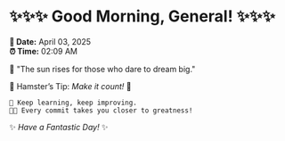 # ✨✨✨ Good Morning, General! ✨✨✨

**📅 Date:** April 03, 2025  
**⏰ Time:** 02:09 AM  

🌅 "The sun rises for those who dare to dream big."  

🐹 Hamster’s Tip: _Make it count!_ 💪  

```
🚀 Keep learning, keep improving.  
🧑‍💻 Every commit takes you closer to greatness!  
```

✨ *Have a Fantastic Day!* ✨  
